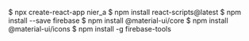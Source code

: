 $ npx create-react-app nier_a
$ npm install react-scripts@latest
$ npm install --save firebase
$ npm install @material-ui/core
$ npm install @material-ui/icons
$ npm install -g firebase-tools
